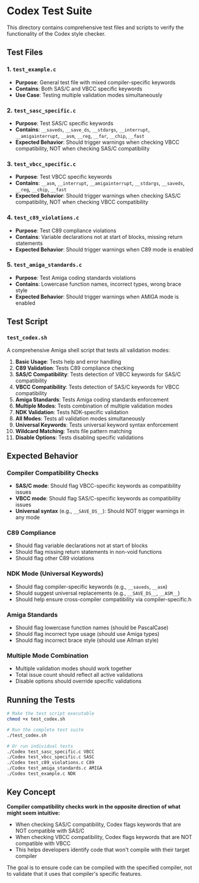 # Codex Test Suite

This directory contains comprehensive test files and scripts to verify the functionality of the Codex style checker.

## Test Files

### 1. `test_example.c`
- **Purpose**: General test file with mixed compiler-specific keywords
- **Contains**: Both SAS/C and VBCC specific keywords
- **Use Case**: Testing multiple validation modes simultaneously

### 2. `test_sasc_specific.c`
- **Purpose**: Test SAS/C specific keywords
- **Contains**: `__saveds`, `__save_ds`, `__stdargs`, `__interrupt`, `__amigainterrupt`, `__asm`, `__reg`, `__far`, `__chip`, `__fast`
- **Expected Behavior**: Should trigger warnings when checking VBCC compatibility, NOT when checking SAS/C compatibility

### 3. `test_vbcc_specific.c`
- **Purpose**: Test VBCC specific keywords
- **Contains**: `__asm`, `__interrupt`, `__amigainterrupt`, `__stdargs`, `__saveds`, `__reg`, `__chip`, `__fast`
- **Expected Behavior**: Should trigger warnings when checking SAS/C compatibility, NOT when checking VBCC compatibility

### 4. `test_c89_violations.c`
- **Purpose**: Test C89 compliance violations
- **Contains**: Variable declarations not at start of blocks, missing return statements
- **Expected Behavior**: Should trigger warnings when C89 mode is enabled

### 5. `test_amiga_standards.c`
- **Purpose**: Test Amiga coding standards violations
- **Contains**: Lowercase function names, incorrect types, wrong brace style
- **Expected Behavior**: Should trigger warnings when AMIGA mode is enabled

## Test Script

### `test_codex.sh`
A comprehensive Amiga shell script that tests all validation modes:

1. **Basic Usage**: Tests help and error handling
2. **C89 Validation**: Tests C89 compliance checking
3. **SAS/C Compatibility**: Tests detection of VBCC keywords for SAS/C compatibility
4. **VBCC Compatibility**: Tests detection of SAS/C keywords for VBCC compatibility
5. **Amiga Standards**: Tests Amiga coding standards enforcement
6. **Multiple Modes**: Tests combination of multiple validation modes
7. **NDK Validation**: Tests NDK-specific validation
8. **All Modes**: Tests all validation modes simultaneously
9. **Universal Keywords**: Tests universal keyword syntax enforcement
10. **Wildcard Matching**: Tests file pattern matching
11. **Disable Options**: Tests disabling specific validations

## Expected Behavior

### Compiler Compatibility Checks
- **SAS/C mode**: Should flag VBCC-specific keywords as compatibility issues
- **VBCC mode**: Should flag SAS/C-specific keywords as compatibility issues
- **Universal syntax** (e.g., `__SAVE_DS__`): Should NOT trigger warnings in any mode

### C89 Compliance
- Should flag variable declarations not at start of blocks
- Should flag missing return statements in non-void functions
- Should flag other C89 violations

### NDK Mode (Universal Keywords)
- Should flag compiler-specific keywords (e.g., `__saveds`, `__asm`)
- Should suggest universal replacements (e.g., `__SAVE_DS__`, `__ASM__`)
- Should help ensure cross-compiler compatibility via compiler-specific.h

### Amiga Standards
- Should flag lowercase function names (should be PascalCase)
- Should flag incorrect type usage (should use Amiga types)
- Should flag incorrect brace style (should use Allman style)

### Multiple Mode Combination
- Multiple validation modes should work together
- Total issue count should reflect all active validations
- Disable options should override specific validations

## Running the Tests

```bash
# Make the test script executable
chmod +x test_codex.sh

# Run the complete test suite
./test_codex.sh

# Or run individual tests
./Codex test_sasc_specific.c VBCC
./Codex test_vbcc_specific.c SASC
./Codex test_c89_violations.c C89
./Codex test_amiga_standards.c AMIGA
./Codex test_example.c NDK
```

## Key Concept

**Compiler compatibility checks work in the opposite direction of what might seem intuitive:**
- When checking SAS/C compatibility, Codex flags keywords that are NOT compatible with SAS/C
- When checking VBCC compatibility, Codex flags keywords that are NOT compatible with VBCC
- This helps developers identify code that won't compile with their target compiler

The goal is to ensure code can be compiled with the specified compiler, not to validate that it uses that compiler's specific features.

